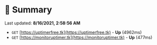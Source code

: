 # 📖 Summary
Last updated: **8/16/2021, 2:58:56 AM**

- `GET` [https://uptimerfree.tk](https://uptimerfree.tk) - **Up** (4962ms)
- `GET` [https://monitoruptimer.tk](https://monitoruptimer.tk) - **Up** (477ms)
